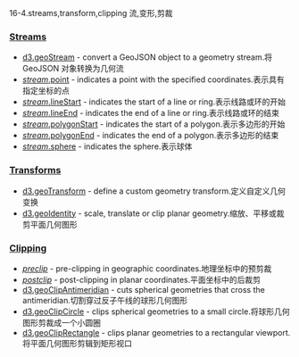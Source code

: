 16-4.streams,transform,clipping 流,变形,剪裁

### [](https://github.com/d3/d3/blob/main/API.md#streams)[Streams](https://github.com/d3/d3-geo/blob/v3.0.1/README.md#streams)

-   [d3.geoStream](https://github.com/d3/d3-geo/blob/v3.0.1/README.md#geoStream) - convert a GeoJSON object to a geometry stream.将 GeoJSON 对象转换为几何流
-   [*stream*.point](https://github.com/d3/d3-geo/blob/v3.0.1/README.md#stream_point) - indicates a point with the specified coordinates.表示具有指定坐标的点
-   [*stream*.lineStart](https://github.com/d3/d3-geo/blob/v3.0.1/README.md#stream_lineStart) - indicates the start of a line or ring.表示线路或环的开始
-   [*stream*.lineEnd](https://github.com/d3/d3-geo/blob/v3.0.1/README.md#stream_lineEnd) - indicates the end of a line or ring.表示线路或环的结束
-   [*stream*.polygonStart](https://github.com/d3/d3-geo/blob/v3.0.1/README.md#stream_polygonStart) - indicates the start of a polygon.表示多边形的开始
-   [*stream*.polygonEnd](https://github.com/d3/d3-geo/blob/v3.0.1/README.md#stream_polygonEnd) - indicates the end of a polygon.表示多边形的结束
-   [*stream*.sphere](https://github.com/d3/d3-geo/blob/v3.0.1/README.md#stream_sphere) - indicates the sphere.表示球体

### [](https://github.com/d3/d3/blob/main/API.md#transforms)[Transforms](https://github.com/d3/d3-geo/blob/v3.0.1/README.md#transforms)

-   [d3.geoTransform](https://github.com/d3/d3-geo/blob/v3.0.1/README.md#geoTransform) - define a custom geometry transform.定义自定义几何变换
-   [d3.geoIdentity](https://github.com/d3/d3-geo/blob/v3.0.1/README.md#geoIdentity) - scale, translate or clip planar geometry.缩放、平移或裁剪平面几何图形

### [](https://github.com/d3/d3/blob/main/API.md#clipping)[Clipping](https://github.com/d3/d3-geo/blob/v3.0.1/README.md#clipping)

-   [*preclip*](https://github.com/d3/d3-geo/blob/v3.0.1/README.md#preclip) - pre-clipping in geographic coordinates.地理坐标中的预剪裁
-   [*postclip*](https://github.com/d3/d3-geo/blob/v3.0.1/README.md#postclip) - post-clipping in planar coordinates.平面坐标中的后裁剪
-   [d3.geoClipAntimeridian](https://github.com/d3/d3-geo/blob/v3.0.1/README.md#geoClipAntimeridian) - cuts spherical geometries that cross the antimeridian.切割穿过反子午线的球形几何图形
-   [d3.geoClipCircle](https://github.com/d3/d3-geo/blob/v3.0.1/README.md#geoClipCircle) - clips spherical geometries to a small circle.将球形几何图形剪裁成一个小圆圈
-   [d3.geoClipRectangle](https://github.com/d3/d3-geo/blob/v3.0.1/README.md#geoClipRectangle) - clips planar geometries to a rectangular viewport.将平面几何图形剪辑到矩形视口